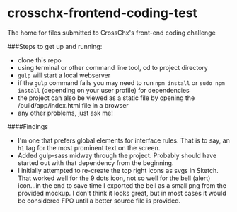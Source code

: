 # crosschx-frontend-coding-test
The home for files submitted to CrossChx's front-end coding challenge

###Steps to get up and running:
* clone this repo
* using terminal or other command line tool, cd to project directory
* `gulp` will start a local webserver
* if the `gulp` command fails you may need to run `npm install` or `sudo npm install` (depending on your user profile) for dependencies
* the project can also be viewed as a static file by opening the /build/app/index.html file in a browser
* any other problems, just ask me!


####Findings
* I'm one that prefers global elements for interface rules. That is to say, an `h1` tag for the most prominent text on the screen.
* Added gulp-sass midway through the project. Probably should have started out with that dependency from the beginning.
* I initially attempted to re-create the top right icons as svgs in Sketch. That worked well for the 9 dots icon, not so well for the bell (alert) icon...in the end to save time I exported the bell as a small png from the provided mockup. I don't think it looks great, but in most cases it would be considered FPO until a better source file is provided.
